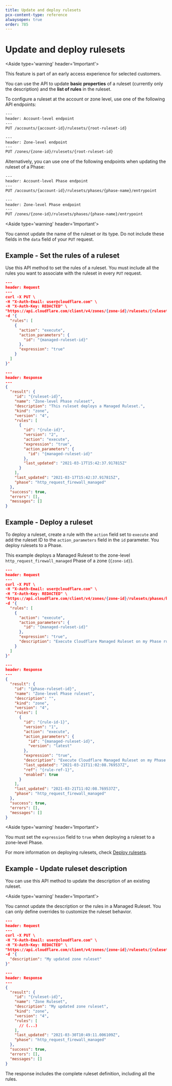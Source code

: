 ```yaml
---
title: Update and deploy rulesets
pcx-content-type: reference
alwaysopen: true
order: 785
---
```


# Update and deploy rulesets

<Aside type='warning' header='Important'>

This feature is part of an early access experience for selected customers.

</Aside>

You can use the API to update **basic properties** of a ruleset (currently only the description) and the **list of rules** in the ruleset.

To configure a ruleset at the account or zone level, use one of the following API endpoints:

```bash
---
header: Account-level endpoint
---
PUT /accounts/{account-id}/rulesets/{root-ruleset-id}
```

```bash
---
header: Zone-level endpoint
---
PUT /zones/{zone-id}/rulesets/{root-ruleset-id}
```

Alternatively, you can use one of the following endpoints when updating the ruleset of a Phase:

```bash
---
header: Account-level Phase endpoint
---
PUT /accounts/{account-id}/rulesets/phases/{phase-name}/entrypoint
```

```bash
---
header: Zone-level Phase endpoint
---
PUT /zones/{zone-id}/rulesets/phases/{phase-name}/entrypoint
```

<Aside type='warning' header='Important'>

You cannot update the name of the ruleset or its type. Do not include these fields in the `data` field of your `PUT` request.

</Aside>

## Example - Set the rules of a ruleset

Use this API method to set the rules of a ruleset. You must include all the rules you want to associate with the ruleset in every `PUT` request.

```json
---
header: Request
---
curl -X PUT \
-H "X-Auth-Email: user@cloudflare.com" \
-H "X-Auth-Key: REDACTED" \
"https://api.cloudflare.com/client/v4/zones/{zone-id}/rulesets/{ruleset-id}" \
-d '{
  "rules": [
    {
      "action": "execute",
      "action_parameters": {
        "id": "{managed-ruleset-id}"
      },
      "expression": "true"
    }
  ]
}'
```

```json
---
header: Response
---
{
  "result": {
    "id": "{ruleset-id}",
    "name": "Zone-level Phase ruleset",
    "description": "This ruleset deploys a Managed Ruleset.",
    "kind": "zone",
    "version": "4",
    "rules": [
      {
        "id": "{rule-id}",
        "version": "2",
        "action": "execute",
        "expression": "true",
        "action_parameters": {
          "id": "{managed-ruleset-id}"
        },
        "last_updated": "2021-03-17T15:42:37.917815Z"
      }
    ],
    "last_updated": "2021-03-17T15:42:37.917815Z",
    "phase": "http_request_firewall_managed"
  },
  "success": true,
  "errors": [],
  "messages": []
}
```

## Example - Deploy a ruleset

To deploy a ruleset, create a rule with the `action` field set to `execute` and add the ruleset ID to the `action_parameters` field in the `id` parameter. You deploy rulesets to a Phase.

This example deploys a Managed Ruleset to the zone-level `http_request_firewall_managed` Phase of a zone (`{zone-id}`).

```json
---
header: Request
---
curl -X PUT \
-H "X-Auth-Email: user@cloudflare.com" \
-H "X-Auth-Key: REDACTED" \
"https://api.cloudflare.com/client/v4/zones/{zone-id}/rulesets/phases/http_request_firewall_managed/entrypoint" \
-d '{
  "rules": [
    {
      "action": "execute",
      "action_parameters": {
        "id": "{managed-ruleset-id}"
      },
      "expression": "true",
      "description": "Execute Cloudflare Managed Ruleset on my Phase ruleset"
    }
  ]
}'
```

```json
---
header: Response
---
{
  "result": {
    "id": "{phase-ruleset-id}",
    "name": "Zone-level Phase ruleset",
    "description": "",
    "kind": "zone",
    "version": "4",
    "rules": [
      {
        "id": "{rule-id-1}",
        "version": "1",
        "action": "execute",
        "action_parameters": {
          "id": "{managed-ruleset-id}",
          "version": "latest"
        },
        "expression": "true",
        "description": "Execute Cloudflare Managed Ruleset on my Phase ruleset",
        "last_updated": "2021-03-21T11:02:08.769537Z",
        "ref": "{rule-ref-1}",
        "enabled": true
      }
    ],
    "last_updated": "2021-03-21T11:02:08.769537Z",
    "phase": "http_request_firewall_managed"
  },
  "success": true,
  "errors": [],
  "messages": []
}
```

<Aside type='warning' header='Important'>

You must set the `expression` field to `true` when deploying a ruleset to a zone-level Phase.

</Aside>

For more information on deploying rulesets, check [Deploy rulesets](/cf-rulesets/deploy-rulesets).


## Example - Update ruleset description

You can use this API method to update the description of an existing ruleset. 

<Aside type='warning' header='Important'>

You cannot update the description or the rules in a Managed Ruleset. You can only define overrides to customize the ruleset behavior.

</Aside>

```json
---
header: Request
---
curl -X PUT \
-H "X-Auth-Email: user@cloudflare.com" \
-H "X-Auth-Key: REDACTED" \
"https://api.cloudflare.com/client/v4/zones/{zone-id}/rulesets/{ruleset-id}" \
-d '{ 
  "description": "My updated zone ruleset"
}'
```

```json
---
header: Response
---
{
  "result": {
    "id": "{ruleset-id}",
    "name": "Zone Ruleset",
    "description": "My updated zone ruleset",
    "kind": "zone",
    "version": "4",
    "rules": [
      // (...)
    ],
    "last_updated": "2021-03-30T10:49:11.006109Z",
    "phase": "http_request_firewall_managed"
  },
  "success": true,
  "errors": [],
  "messages": []
}
```

The response includes the complete ruleset definition, including all the rules.
